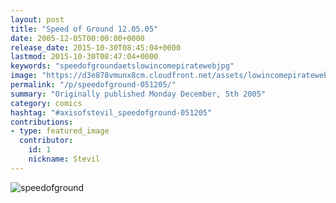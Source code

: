 ```yaml
---
layout: post
title: "Speed of Ground 12.05.05"
date: 2005-12-05T00:00:00+0000
release_date: 2015-10-30T08:45:04+0000
lastmod: 2015-10-30T08:47:04+0000
keywords: "speedofgroundaetslowincomepiratewebjpg"
image: "https://d3e878vmunx8cm.cloudfront.net/assets/lowincomepirateweb.jpg"
permalink: "/p/speedofground-051205/"
summary: "Originally published Monday December, 5th 2005"
category: comics
hashtag: "#axisofstevil_speedofground-051205"
contributions:
- type: featured_image
  contributor:
    id: 1
    nickname: Stevil
---
```


![speedofground](https://d3e878vmunx8cm.cloudfront.net/assets/lowincomepirateweb.jpg)
